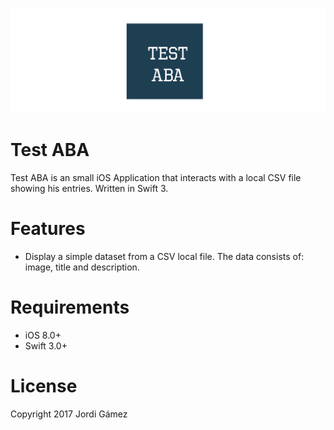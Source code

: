 ![Test ABA](github-header.jpg?raw=true "Test ABA")

# Test ABA
Test ABA is an small iOS Application that interacts with a local CSV file showing his entries. Written in Swift 3.

# Features
- Display a simple dataset from a CSV local file. The data consists of: image, title and description.

# Requirements
- iOS 8.0+
- Swift 3.0+

# License
Copyright 2017 Jordi Gámez
